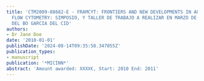 ```yaml
---
title: 'CTM2009-08682-E - FRAMCYT: FRONTIERS AND NEW DEVELOPMENTS IN AQUATIC MICROBIAL
  FLOW CYTOMETRY: SIMPOSIO, Y TALLER DE TRABAJO A REALIZAR EN MARZO DE 2010 A BORDO
  DEL BO GARCIA DEL CID'
authors:
- Dr Jane Doe
date: '2010-01-01'
publishDate: '2024-08-14T09:35:58.347055Z'
publication_types:
- manuscript
publication: '*MICINN*'
abstract: 'Amount awarded: XXXX€, Start: 2010 End: 2011'
---
```


